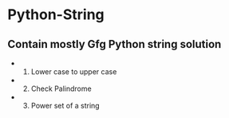 # Python-String
## Contain mostly Gfg Python string solution
- 1. Lower case to upper case
- 2. Check Palindrome
- 3. Power set of a string

